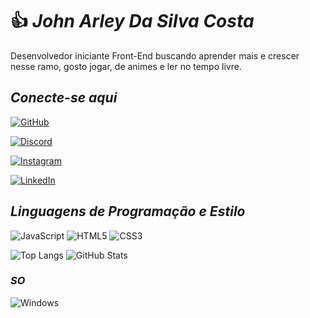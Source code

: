 # 👍 *John Arley Da Silva Costa*

Desenvolvedor iniciante Front-End buscando aprender mais e crescer nesse ramo, gosto jogar, de animes e ler no tempo livre.


## *Conecte-se aqui*
[![GitHub](https://img.shields.io/badge/GitHbt-000?style=for-the-badge&logo=github&logoColor=white)](+https://github.com/JohnK1010)

[![Discord](https://img.shields.io/badge/Discord-000?style=for-the-badge&logo=discord)](https://https://discord.com/channels/@JohnK1010/)

[![Instagram](https://img.shields.io/badge/Instagram-000?style=for-the-badge&logo=instagram)](https://www.instagram.com/john.arley44/)

[![LinkedIn](https://img.shields.io/badge/LinkedIn-000?style=for-the-badge&logo=linkedin&logoColor=0E76A8)](https://www.linkedin.com/in/john-arleyhttps://www.linkedin.com/in/john-arley-5b4089205/)

## *Linguagens de Programação e Estilo*
![JavaScript](https://img.shields.io/badge/JavaScript-000?style=for-the-badge&logo=javascript)
![HTML5](https://img.shields.io/badge/HTML5-000?style=for-the-badge&logo=html5)
![CSS3](https://img.shields.io/badge/CSS3-000?style=for-the-badge&logo=css3&logoColor=264CE4)






![Top Langs](https://github-readme-stats-git-masterrstaa-rickstaa.vercel.app/api/top-langs/?username=JohnK1010&layout=compact&bg_color=000&border_color=30A3DC&title_color=E94D5F&text_color=FFF)
![GitHub Stats](https://github-readme-stats.vercel.app/api?username=JohnK1010&theme=transparent&bg_color=000&border_color=30A3DC&show_icons=true&icon_color=30A3DC&title_color=E94D5F&text_color=FFF)

### *SO*
![Windows](https://img.shields.io/badge/Windows-000?style=for-the-badge&logo=windows&logoColor=2CA5E0)